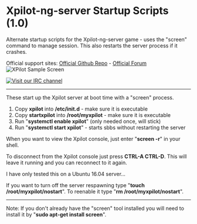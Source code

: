 # Xpilot-ng-server Startup Scripts (1.0)
Alternate startup scripts for the Xpilot-ng-server game - uses the "screen" command to manage session. This also restarts the server process if it crashes.

Official support sites: [Official Github Repo](https://github.com/fstltna/XpilotStartup) - [Official Forum](https://gameplayer.club/index.php/forum/operator-scripts) 
![XPilot Sample Screen](https://gameplayer.club/images/XPilot.png) 

[![Visit our IRC channel](https://kiwiirc.com/buttons/irc.freenode.net/XPilotFans.png)](https://kiwiirc.com/client/irc.freenode.net/?nick=guest|?#XPilotFans)

---
These start up the Xpilot server at boot time with a "screen" process.

1. Copy **xpilot** into **/etc/init.d** - make sure it is executable
2. Copy **startxpilot** into **/root/myxpilot** - make sure it is executable
3. Run "**systemctl enable xpilot**" (only needed once, will stick)
4. Run "**systemctl start xpilot**" - starts sbbs without restarting the server

When you want to view the Xpilot console, just enter "**screen -r**" in your shell.

To disconnect from the Xpilot console just press **CTRL-A CTRL-D**. This will leave it running and you can reconnect to it again.

I have only tested this on a Ubuntu 16.04 server...

If you want to turn off the server respawning type "**touch /root/myxpilot/nostart**". To reenable it type "**rm /root/myxpilot/nostart**".

---
Note: If you don't already have the "screen" tool installed you will need to install it by "**sudo apt-get install screen**".
